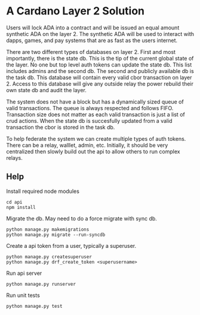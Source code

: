 # A Cardano Layer 2 Solution

Users will lock ADA into a contract and will be issued an equal amount synthetic ADA on the layer 2. The synthetic ADA will be used to interact with dapps, games, and pay systems that are as fast as the users internet.

There are two different types of databases on layer 2. First and most importantly, there is the state db. This is the tip of the current global state of the layer. No one but top level auth tokens can update the state db. This list includes admins and the second db. The second and publicly available db is the task db. This database will contain every valid cbor transaction on layer 2. Access to this database will give any outside relay the power rebuild their own state db and audit the layer.

The system does not have a block but has a dynamically sized queue of valid transactions. The queue is always respected and follows FIFO. Transaction size does not matter as each valid transaction is just a list of crud actions. When the state db is succesfully updated from a valid transaction the cbor is stored in the task db.

To help federate the system we can create multiple types of auth tokens. There can be a relay, walllet, admin, etc. Initially, it should be very centralized then slowly build out the api to allow others to run complex relays.

## Help
Install required node modules
```
cd api
npm install
```

Migrate the db. May need to do a force migrate with sync db.
```
python manage.py makemigrations
python manage.py migrate --run-syncdb
```

Create a api token from a user, typically a superuser.
```
python manage.py createsuperuser
python manage.py drf_create_token <superusername>
```

Run api server
```
python manage.py runserver
```

Run unit tests
```
python manage.py test
```
